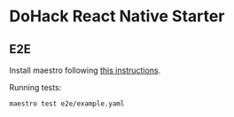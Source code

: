 # DoHack React Native Starter

## E2E

Install maestro following [this instructions](https://maestro.mobile.dev/getting-started/installing-maestro).

Running tests:

```bash
maestro test e2e/example.yaml
```
